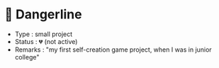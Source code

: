 &#x1F4CC; Dangerline
===================
- Type : small project
- Status : &#x1F494; (not active)
- Remarks : "my first self-creation game project, when I was in junior college"

